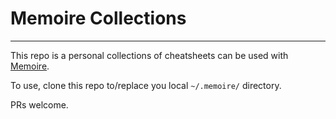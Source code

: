 # Memoire Collections
***

This repo is a personal collections of cheatsheets can be used with [Memoire](https://github.com/Phoenix-Chen/Memoire). 

To use, clone this repo to/replace you local `~/.memoire/` directory.

PRs welcome.
